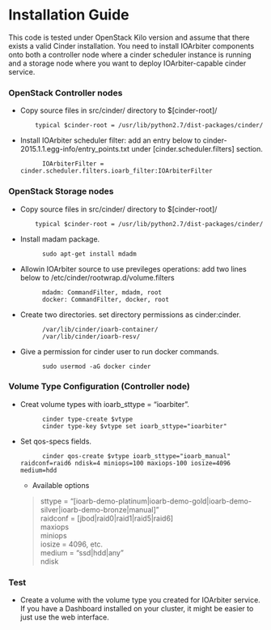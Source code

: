# Installation Guide

This code is tested under OpenStack Kilo version and assume that there exists a valid Cinder installation.
You need to install IOArbiter components onto both a controller node where a cinder scheduler instance is running and 
a storage node where you want to deploy IOArbiter-capable cinder service.


### OpenStack Controller nodes 

  * Copy source files in src/cinder/ directory to $[cinder-root]/
        
            typical $cinder-root = /usr/lib/python2.7/dist-packages/cinder/

  * Install IOArbiter scheduler filter: add an entry below to cinder-2015.1.1.egg-info/entry_points.txt under [cinder.scheduler.filters] section.
          
              IOArbiterFilter = cinder.scheduler.filters.ioarb_filter:IOArbiterFilter
              

### OpenStack Storage nodes

  * Copy source files in src/cinder/ directory to $[cinder-root]/
        
            typical $cinder-root = /usr/lib/python2.7/dist-packages/cinder/

  * Install madam package.
      
              sudo apt-get install mdadm
          
  * Allowin IOArbiter source to use previleges operations: add two lines below to /etc/cinder/rootwrap.d/volume.filters
          
              mdadm: CommandFilter, mdadm, root
              docker: CommandFilter, docker, root
              
  * Create two directories. set directory permissions as cinder:cinder.
      
              /var/lib/cinder/ioarb-container/
              /var/lib/cinder/ioarb-resv/
              
  * Give a permission for cinder user to run docker commands.
      
              sudo usermod -aG docker cinder

### Volume Type Configuration (Controller node)
        
  * Creat volume types with ioarb_sttype = “ioarbiter”.
     
              cinder type-create $vtype
              cinder type-key $vtype set ioarb_sttype="ioarbiter"
     
  * Set qos-specs fields.
  
              cinder qos-create $vtype ioarb_sttype="ioarb_manual" raidconf=raid6 ndisk=4 miniops=100 maxiops-100 iosize=4096 medium=hdd

      * Available options<br>
      
      > sttype = “[ioarb-demo-platinum|ioarb-demo-gold|ioarb-demo-silver|ioarb-demo-bronze|manual]”<br>
      > raidconf = [jbod|raid0|raid1|raid5|raid6]<br>
      > maxiops<br>
      > miniops<br>
      > iosize = 4096, etc.<br>
      > medium = “ssd|hdd|any”<br>
      > ndisk<br>


### Test
     
  * Create a volume with the volume type you created for IOArbiter service. 
  If you have a Dashboard installed on your cluster, it might be easier to just use the web interface.
